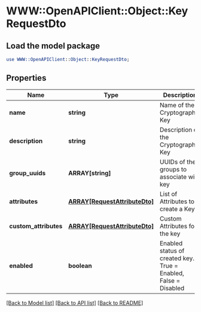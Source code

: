 # WWW::OpenAPIClient::Object::KeyRequestDto

## Load the model package
```perl
use WWW::OpenAPIClient::Object::KeyRequestDto;
```

## Properties
Name | Type | Description | Notes
------------ | ------------- | ------------- | -------------
**name** | **string** | Name of the Cryptographic Key | 
**description** | **string** | Description of the Cryptographic Key | 
**group_uuids** | **ARRAY[string]** | UUIDs of the groups to associate with key | [optional] 
**attributes** | [**ARRAY[RequestAttributeDto]**](RequestAttributeDto.md) | List of Attributes to create a Key | 
**custom_attributes** | [**ARRAY[RequestAttributeDto]**](RequestAttributeDto.md) | Custom Attributes for the key | [optional] 
**enabled** | **boolean** | Enabled status of created key. True &#x3D; Enabled, False &#x3D; Disabled | [optional] [default to false]

[[Back to Model list]](../README.md#documentation-for-models) [[Back to API list]](../README.md#documentation-for-api-endpoints) [[Back to README]](../README.md)


